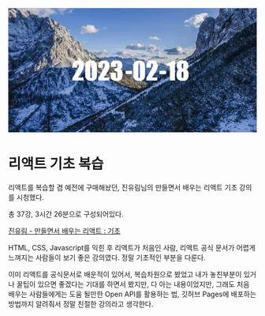 ![2023-02-19-banner-image](images/2023-02-19.webp)

# 리액트 기초 복습

리액트를 복습할 겸 예전에 구매해놨던, 진유림님의 만들면서 배우는 리액트 기초 강의를 시청했다.

총 37강, 3시간 26분으로 구성되어있다.

[진유림 - 만들면서 배우는 리액트 : 기초](https://www.inflearn.com/course/%EB%A7%8C%EB%93%A4%EB%A9%B4%EC%84%9C-%EB%B0%B0%EC%9A%B0%EB%8A%94-%EB%A6%AC%EC%95%A1%ED%8A%B8-%EA%B8%B0%EC%B4%88)

HTML, CSS, Javascript를 익힌 후 리액트가 처음인 사람, 리액트 공식 문서가 어렵게 느껴지는 사람들이 보기 좋은 강의였다. 정말 기초적인 부분을 다룬다.

이미 리액트를 공식문서로 배운적이 있어서, 복습차원으로 봤었고 내가 놓친부분이 있거나 꿀팁이 있으면 좋겠다는 기대를 하면서 봤지만, 다 아는 내용이었지만, 그래도 처음 배우는 사람들에게는 도움 될만한 Open API를 활용하는 법, 깃허브 Pages에 배포하는 방법까지 알려줘서 정말 친절한 강의라고 생각한다.

